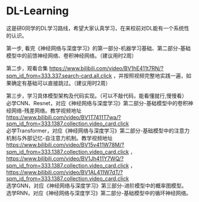 # DL-Learning
这是研0同学的DL学习路线，希望大家认真学习，在来校前对DL能有一个系统性的认识。

第一步, 看完《神经网络与深度学习》的第一部分-机器学习基础、第二部分-基础模型中的前馈神经网络、卷积神经网络。（建议用时2周）

第二步，观看合集 https://www.bilibili.com/video/BV1hE411t7RN/?spm_id_from=333.337.search-card.all.click ，并按照视频完整地实践一遍，如果确定有基础可以直接跳过。（建议用时2周）

第三步，学习具体模型架构及代码实现。（可以不敲代码，能看懂就行,慢慢看）\
      必学CNN、Resnet，对应《神经网络与深度学习》第二部分-基础模型中的卷积神经网络-残差网络。教学视频地址 https://www.bilibili.com/video/BV1T7411T7wa/?spm_id_from=333.1387.collection.video_card.click \
      必学Transformer，对应《神经网络与深度学习》第二部分-基础模型中的注意力机制与外部记忆-自注意力机制。教学视频地址 https://www.bilibili.com/video/BV15v411W78M/?spm_id_from=333.1387.collection.video_card.click ， https://www.bilibili.com/video/BV1Jh411Y7WQ/?spm_id_from=333.1387.collection.video_card.click ，     
            https://www.bilibili.com/video/BV1AL411W7dT/?spm_id_from=333.1387.collection.video_card.click \
      选学GNN，对应《神经网络与深度学习》第三部分-进阶模型中的概率图模型。\
      选学RNN，对应《神经网络与深度学习》第二部分-基础模型中的循环神经网络。


